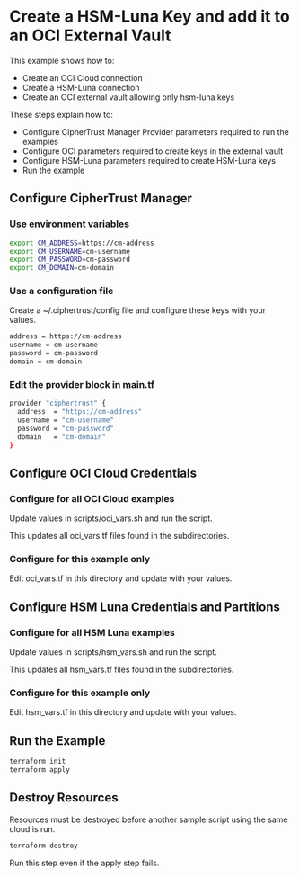 # Create a HSM-Luna Key and add it to an OCI External Vault

This example shows how to:
- Create an OCI Cloud connection
- Create a HSM-Luna connection
- Create an OCI external vault allowing only hsm-luna keys
 
These steps explain how to:
- Configure CipherTrust Manager Provider parameters required to run the examples
- Configure OCI parameters required to create keys in the external vault
- Configure HSM-Luna parameters required to create HSM-Luna keys
- Run the example

## Configure CipherTrust Manager

### Use environment variables

```bash
export CM_ADDRESS=https://cm-address
export CM_USERNAME=cm-username
export CM_PASSWORD=cm-password
export CM_DOMAIN=cm-domain
```
### Use a configuration file

Create a ~/.ciphertrust/config file and configure these keys with your values.

```bash
address = https://cm-address
username = cm-username
password = cm-password
domain = cm-domain
```

### Edit the provider block in main.tf

```bash
provider "ciphertrust" {
  address  = "https://cm-address"
  username = "cm-username"
  password = "cm-password"
  domain   = "cm-domain"
}
```

## Configure OCI Cloud Credentials

### Configure for all OCI Cloud examples

Update values in scripts/oci_vars.sh and run the script.

This updates all oci_vars.tf files found in the subdirectories.

### Configure for this example only

Edit oci_vars.tf in this directory and update with your values.

## Configure HSM Luna Credentials and Partitions

### Configure for all HSM Luna examples

Update values in scripts/hsm_vars.sh and run the script.

This updates all hsm_vars.tf files found in the subdirectories.

### Configure for this example only

Edit hsm_vars.tf in this directory and update with your values.

## Run the Example

```bash
terraform init
terraform apply
```

## Destroy Resources

Resources must be destroyed before another sample script using the same cloud is run.

```bash
terraform destroy
```
Run this step even if the apply step fails.
